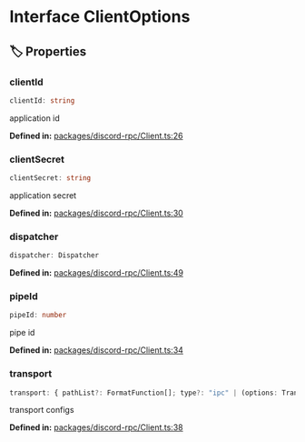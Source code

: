 # Interface ClientOptions

## 🏷️ Properties

### clientId

```ts
clientId: string
```
application id
<p style="font-size: 14px; color: var(--vp-c-text-2)">
<strong>Defined in:</strong> <a href="https://github.com/voxelum/minecraft-launcher-core-node/blob/master/packages/discord-rpc/Client.ts#L26" target="_blank" rel="noreferrer">packages/discord-rpc/Client.ts:26</a>
</p>


### clientSecret <Badge type="info" text="optional" />

```ts
clientSecret: string
```
application secret
<p style="font-size: 14px; color: var(--vp-c-text-2)">
<strong>Defined in:</strong> <a href="https://github.com/voxelum/minecraft-launcher-core-node/blob/master/packages/discord-rpc/Client.ts#L30" target="_blank" rel="noreferrer">packages/discord-rpc/Client.ts:30</a>
</p>


### dispatcher <Badge type="info" text="optional" />

```ts
dispatcher: Dispatcher
```
<p style="font-size: 14px; color: var(--vp-c-text-2)">
<strong>Defined in:</strong> <a href="https://github.com/voxelum/minecraft-launcher-core-node/blob/master/packages/discord-rpc/Client.ts#L49" target="_blank" rel="noreferrer">packages/discord-rpc/Client.ts:49</a>
</p>


### pipeId <Badge type="info" text="optional" />

```ts
pipeId: number
```
pipe id
<p style="font-size: 14px; color: var(--vp-c-text-2)">
<strong>Defined in:</strong> <a href="https://github.com/voxelum/minecraft-launcher-core-node/blob/master/packages/discord-rpc/Client.ts#L34" target="_blank" rel="noreferrer">packages/discord-rpc/Client.ts:34</a>
</p>


### transport <Badge type="info" text="optional" />

```ts
transport: { pathList?: FormatFunction[]; type?: "ipc" | (options: TransportOptions) => Transport | "websocket" }
```
transport configs
<p style="font-size: 14px; color: var(--vp-c-text-2)">
<strong>Defined in:</strong> <a href="https://github.com/voxelum/minecraft-launcher-core-node/blob/master/packages/discord-rpc/Client.ts#L38" target="_blank" rel="noreferrer">packages/discord-rpc/Client.ts:38</a>
</p>


